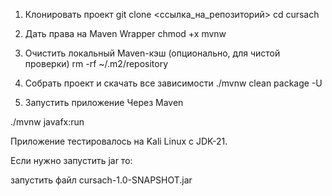 1. Клонировать проект
git clone <ссылка_на_репозиторий>
cd cursach

2. Дать права на Maven Wrapper
chmod +x mvnw

3. Очистить локальный Maven-кэш (опционально, для чистой проверки)
rm -rf ~/.m2/repository

4. Собрать проект и скачать все зависимости
./mvnw clean package -U

5. Запустить приложение Через Maven

./mvnw javafx:run

Приложение тестировалось на Kali Linux с JDK-21.

Если нужно запустить jar то:

запустить файл cursach-1.0-SNAPSHOT.jar

